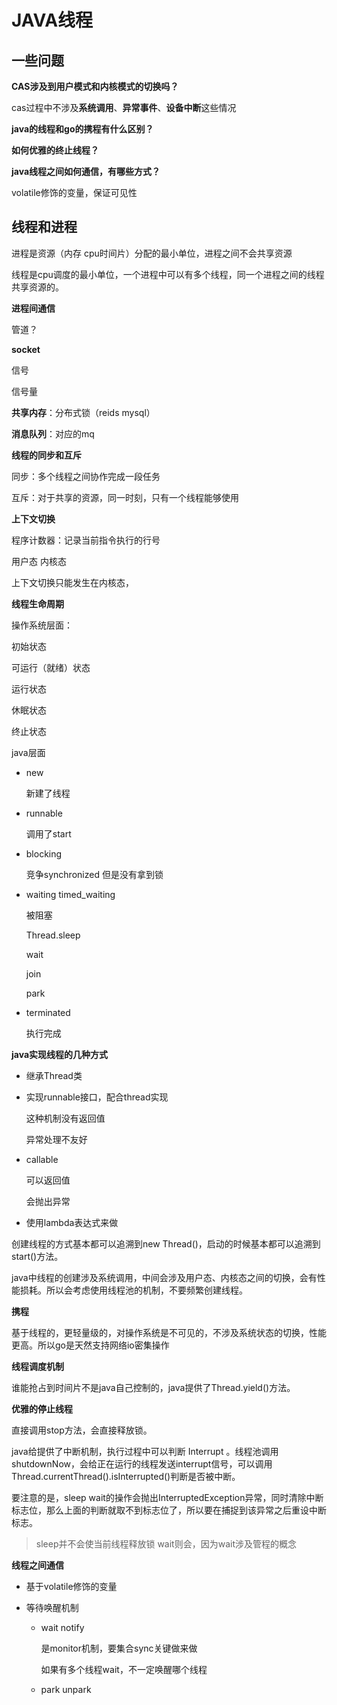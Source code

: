 # JAVA线程

## 一些问题

**CAS涉及到用户模式和内核模式的切换吗？**

cas过程中不涉及**系统调用**、**异常事件**、**设备中断**这些情况

**java的线程和go的携程有什么区别？**

**如何优雅的终止线程？**

**java线程之间如何通信，有哪些方式？**

volatile修饰的变量，保证可见性

## 线程和进程

进程是资源（内存 cpu时间片）分配的最小单位，进程之间不会共享资源

线程是cpu调度的最小单位，一个进程中可以有多个线程，同一个进程之间的线程共享资源的。



**进程间通信**

管道？

**socket**

信号

信号量 

**共享内存**：分布式锁（reids mysql）

**消息队列**：对应的mq 



**线程的同步和互斥**

同步：多个线程之间协作完成一段任务

互斥：对于共享的资源，同一时刻，只有一个线程能够使用

**上下文切换**

程序计数器：记录当前指令执行的行号

用户态 内核态 

上下文切换只能发生在内核态，

**线程生命周期**

操作系统层面：

初始状态 

可运行（就绪）状态 

运行状态 

休眠状态 

终止状态



java层面

- new

  新建了线程

- runnable 

  调用了start

- blocking 

  竞争synchronized 但是没有拿到锁

- waiting timed_waiting 

  被阻塞

  Thread.sleep

  wait

  join

  park

- terminated

  执行完成

**java实现线程的几种方式**

- 继承Thread类

- 实现runnable接口，配合thread实现

  这种机制没有返回值

  异常处理不友好

- callable

  可以返回值

  会抛出异常

- 使用lambda表达式来做

创建线程的方式基本都可以追溯到new Thread()，启动的时候基本都可以追溯到start()方法。

java中线程的创建涉及系统调用，中间会涉及用户态、内核态之间的切换，会有性能损耗。所以会考虑使用线程池的机制，不要频繁创建线程。

**携程**

基于线程的，更轻量级的，对操作系统是不可见的，不涉及系统状态的切换，性能更高。所以go是天然支持网络io密集操作

**线程调度机制**

谁能抢占到时间片不是java自己控制的，java提供了Thread.yield()方法。

**优雅的停止线程**

直接调用stop方法，会直接释放锁。

java给提供了中断机制，执行过程中可以判断 Interrupt 。线程池调用shutdownNow，会给正在运行的线程发送interrupt信号，可以调用Thread.currentThread().isInterrupted()判断是否被中断。

要注意的是，sleep wait的操作会抛出InterruptedException异常，同时清除中断标志位，那么上面的判断就取不到标志位了，所以要在捕捉到该异常之后重设中断标志。

> sleep并不会使当前线程释放锁 wait则会，因为wait涉及管程的概念

**线程之间通信**

- 基于volatile修饰的变量

- 等待唤醒机制

  - wait notify 

    是monitor机制，要集合sync关键做来做

    如果有多个线程wait，不一定唤醒哪个线程

  - park unpark

    